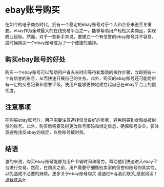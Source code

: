 # ebay账号购买

在如今的电子商务时代，拥有一个稳定的ebay账号对于个人和企业来说至关重要。ebay作为全球最大的在线交易平台之一，能够帮助用户轻松买卖商品，实现商业目标。然而，对于一些新手来说，要建立一个有信誉的ebay账号并不容易，这时候购买一个ebay账号成为了一个便捷的选择。

## 购买ebay账号的好处

购买一个ebay账号可以帮助用户省去长时间等待和繁琐的操作步骤，立即拥有一个有信誉的账号，从而快速开展自己的业务。此外，购买的ebay账号还可能附带有一定的交易记录和信誉评级，使用户能够更快地建立起自己在ebay平台上的信任度。

## 注意事项

在购买ebay账号时，用户需要注意选择信誉良好的卖家，避免购买到虚假或被封禁的账号。此外，购买后需要及时更改账号密码和绑定信息，确保账号安全。要注意避免违反ebay的规定，以免账号被封禁。

## 结语

总的来说，购买ebay账号能够为用户节省时间和精力，帮助他们快速进入ebay平台进行交易。然而，在购买之前，用户需要仔细甄别卖家的信誉和账号的真实性，以免造成不必要的麻烦。更多关于ebay账号购买 请通过✈与我们联系,感谢阅读！[点我联系✈](https://ad.G208.com)